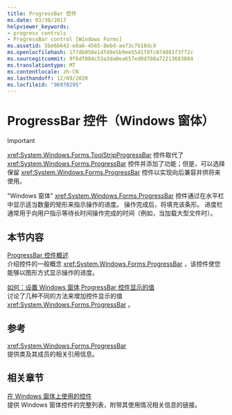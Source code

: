 ```yaml
---
title: ProgressBar 控件
ms.date: 03/30/2017
helpviewer_keywords:
- progress controls
- ProgressBar control [Windows Forms]
ms.assetid: 5be6b642-e8a6-4565-8ebd-ae73c7b10dc9
ms.openlocfilehash: 177db058e1df49e5b9ee5541f8fc074881f3f72c
ms.sourcegitcommit: 9f6df084c53a3da0ea657ed0d708a72213683084
ms.translationtype: MT
ms.contentlocale: zh-CN
ms.lasthandoff: 12/09/2020
ms.locfileid: "96970295"
---
```

# <a name="progressbar-control-windows-forms"></a>ProgressBar 控件（Windows 窗体）
> [!IMPORTANT]
> <xref:System.Windows.Forms.ToolStripProgressBar> 控件取代了 <xref:System.Windows.Forms.ProgressBar> 控件并添加了功能；但是，可以选择保留 <xref:System.Windows.Forms.ProgressBar> 控件以实现向后兼容并供将来使用。  
  
 "Windows 窗体" <xref:System.Windows.Forms.ProgressBar> 控件通过在水平栏中显示适当数量的矩形来指示操作的进度。 操作完成后，将填充该条形。 进度栏通常用于向用户指示等待长时间操作完成的时间（例如，当加载大型文件时）。  
  
## <a name="in-this-section"></a>本节内容  
 [ProgressBar 控件概述](progressbar-control-overview-windows-forms.md)  
 介绍控件的一般概念 <xref:System.Windows.Forms.ProgressBar> ，该控件使您能够以图形方式显示操作的进度。  
  
 [如何：设置 Windows 窗体 ProgressBar 控件显示的值](how-to-set-the-value-displayed-by-the-windows-forms-progressbar-control.md)  
 讨论了几种不同的方法来增加控件显示的值 <xref:System.Windows.Forms.ProgressBar> 。  
  
## <a name="reference"></a>参考  
 <xref:System.Windows.Forms.ProgressBar>  
 提供类及其成员的相关引用信息。  
  
## <a name="related-sections"></a>相关章节  
 [在 Windows 窗体上使用的控件](controls-to-use-on-windows-forms.md)  
 提供 Windows 窗体控件的完整列表，附带其使用情况相关信息的链接。
